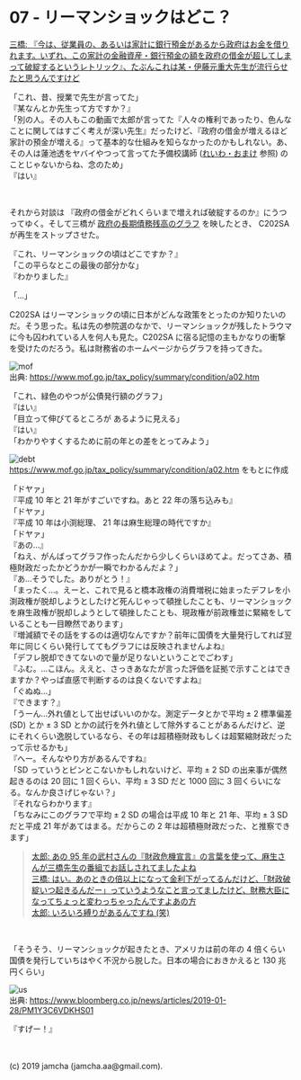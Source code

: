 

# 07 - リーマンショックはどこ？

[三橋: 『今は、従業員の、あるいは家計に銀行預金があるから政府はお金を借りれます。いずれ、この家計の金融資産・銀行預金の額を政府の借金が超してしまって破綻するというレトリック』、たぶんこれは某・伊藤元重大先生が流行らせたと思うんですけど](https://youtu.be/ynVn-3tLhj4?t=859)

「これ、昔、授業で先生が言ってた」  
『某なんとか先生って方ですか？』  
「別の人。その人もこの動画で太郎が言ってた『人々の権利であったり、色んなことに関してはすごく考えが深い先生』だったけど、『政府の借金が増えるほど家計の預金が増える』って基本的な仕組みを知らなかったのかもしれない。あ、その人は蓮池透をヤバイやつって言ってた予備校講師 ([れいわ・おまけ](https://jamcha-aa-harmoniyangindah.netlify.com/docs/09/) 参照) のことじゃないからね、念のため」  
『はい』  

<br>

それから対談は 『政府の借金がどれくらいまで増えれば破綻するのか』にうつってゆく。そして三橋が [政府の長期債務残高のグラフ](https://youtu.be/ynVn-3tLhj4?t=1049) を映したとき、 C202SA が再生をストップさせた。

『これ、リーマンショックの頃はどこですか？』  
「この平らなとこの最後の部分かな」  
『わかりました』

「…」

C202SA はリーマンショックの頃に日本がどんな政策をとったのか知りたいのだ。そう思った。私は先の参院選のなかで、リーマンショックが残したトラウマに今も囚われている人を何人も見た。C202SA に宿る記憶の主もかなりの衝撃を受けたのだろう。私は財務省のホームページからグラフを持ってきた。

![mof](./mof.png)  
出典: https://www.mof.go.jp/tax_policy/summary/condition/a02.htm

「これ、緑色のやつが公債発行額のグラフ」  
『はい』  
「目立って伸びてるところが あるように見える」  
『はい』  
「わかりやすくするために前の年との差をとってみよう」

![debt](./debt.png)  
https://www.mof.go.jp/tax_policy/summary/condition/a02.htm をもとに作成

「ドヤァ」  
『平成 10 年と 21 年がすごいですね。あと 22 年の落ち込みも』  
「ドヤァ」  
『平成 10 年は小渕総理、 21 年は麻生総理の時代ですか』  
「ドヤァ」  
『あの…』  
「ねえ、がんばってグラフ作ったんだから少しくらいほめてよ。だってさあ、積極財政だったかどうかが一瞬でわかるんだよ？」  
『あ…そうでした。ありがとう！』  
「まったく…。えーと、これで見ると橋本政権の消費増税に始まったデフレを小渕政権が脱却しようとしたけど死んじゃって頓挫したことも、リーマンショックを麻生政権が脱却しようとして頓挫したことも、現政権が前政権並に緊縮をしていることも一目瞭然であります」  
『増減額でその話をするのは適切なんですか？前年に国債を大量発行してれば翌年に同じくらい発行しててもグラフには反映されませんよね』  
「デフレ脱却できてないので量が足りないということでごわす」  
『ふむ。…こほん。ええと、さっきあなたが言った評価を証拠で示すことはできますか？やっぱ直感で判断するのは良くないですよね』  
「ぐぬぬ…」  
『できます？』  
「うーん…外れ値として出せばいいのかな。測定データとかで平均 ± 2 標準偏差 (SD) とか ± 3 SD とかの試行を外れ値として除外することがあるんだけど、逆にそれくらい逸脱しているなら、その年は超積極財政もしくは超緊縮財政だったって示せるかも」  
『へー。そんなやり方があるんですね』  
「SD っていうとピンとこないかもしれないけど、平均 ± 2 SD の出来事が偶然起きるのは 20 回に 1 回くらい、平均 ± 3 SD だと 1000 回に 3 回くらいになる。なんか良さげじゃない？」  
『それならわかります』  
「ちなみにこのグラフで平均 ± 2 SD の場合は平成 10 年と 21 年、平均 ± 3 SD だと平成 21 年があてはまる。だからこの 2 年は超積極財政だった、と推察できます」

> [太郎: あの 95 年の武村さんの『財政危機宣言』の言葉を使って、麻生さんが三橋先生の番組でお話しされてましたよね  
> 三橋: はい。あのときの倍以上になって金利下がってるんだけど、「財政破綻いつ起きるんだー」っていうようなこと言ってましたけど、財務大臣になってちょっと変わっちゃったんですよあの方  
> 太郎: いろいろ縛りがあるんですね (笑)](https://youtu.be/ynVn-3tLhj4?t=1154)

<br>

「そうそう、リーマンショックが起きたとき、アメリカは前の年の 4 倍くらい国債を発行していちはやく不況から脱した。日本の場合におきかえると 130 兆円くらい」

![us](./us.png)  
出典: https://www.bloomberg.co.jp/news/articles/2019-01-28/PM1Y3C6VDKHS01

『すげー！』  

<br>
<br>
(c) 2019 jamcha (jamcha.aa@gmail.com).

